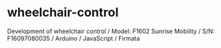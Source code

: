# wheelchair-control
Development of wheelchair control / Model: F1602 Sunrise Mobility / S/N: F16097080035 / Arduino / JavaScript / Firmata
